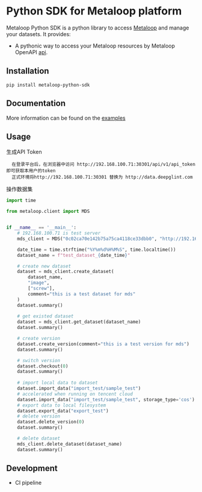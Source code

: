 # Python SDK for Metaloop platform
Metaloop Python SDK is a python library to access [Metaloop](http://data.deepglint.com/)
and manage your datasets.
It provides:

-   A pythonic way to access your Metaloop resources by Metaloop OpenAPI [api](http://data.deepglint.com/api/v1/docs/).


## Installation

```console
pip install metaloop-python-sdk
```

## Documentation

More information can be found on the [examples](https://gitlab.deepglint.com/metaloop/metaloop-python-sdk/-/tree/dev/metaloop/examples)

## Usage
生成API Token
```
  在登录平台后，在浏览器中访问 http://192.168.100.71:30301/api/v1/api_token 即可获取本用户的token
  正式环境将http://192.168.100.71:30301 替换为 http://data.deepglint.com
```
操作数据集
```python
import time

from metaloop.client import MDS


if __name__ == '__main__':
    # 192.168.100.71 is test server
    mds_client = MDS("0c02ca70e142b75a75ca4118ce33dbb0", "http://192.168.100.71:30301")

    date_time = time.strftime("%Y%m%d%H%M%S", time.localtime())
    dataset_name = f"test_dataset_{date_time}"

    # create new dataset
    dataset = mds_client.create_dataset(
        dataset_name,
        "image",
        ["screw"],
        comment="this is a test dataset for mds"
    )
    dataset.summary()
    
    # get existed dataset
    dataset = mds_client.get_dataset(dataset_name)
    dataset.summary()

    # create version
    dataset.create_version(comment="this is a test version for mds")
    dataset.summary()

    # switch version
    dataset.checkout(0)
    dataset.summary()
    
    # import local data to dataset
    dataset.import_data("import_test/sample_test")
    # accelerated when running on tencent cloud
    dataset.import_data("import_test/sample_test", storage_type='cos')
    # export data to local filesystem
    dataset.export_data("export_test")
    # delete version
    dataset.delete_version(0)
    dataset.summary()

    # delete dataset
    mds_client.delete_dataset(dataset_name)
    dataset.summary()

```

## Development
- CI pipeline
